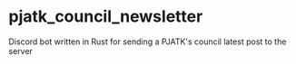 # pjatk_council_newsletter

Discord bot written in Rust for sending a PJATK's council latest post to the server
